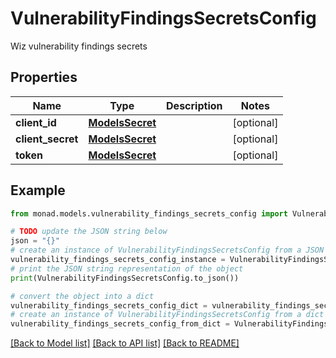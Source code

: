 # VulnerabilityFindingsSecretsConfig

Wiz vulnerability findings secrets

## Properties

Name | Type | Description | Notes
------------ | ------------- | ------------- | -------------
**client_id** | [**ModelsSecret**](ModelsSecret.md) |  | [optional] 
**client_secret** | [**ModelsSecret**](ModelsSecret.md) |  | [optional] 
**token** | [**ModelsSecret**](ModelsSecret.md) |  | [optional] 

## Example

```python
from monad.models.vulnerability_findings_secrets_config import VulnerabilityFindingsSecretsConfig

# TODO update the JSON string below
json = "{}"
# create an instance of VulnerabilityFindingsSecretsConfig from a JSON string
vulnerability_findings_secrets_config_instance = VulnerabilityFindingsSecretsConfig.from_json(json)
# print the JSON string representation of the object
print(VulnerabilityFindingsSecretsConfig.to_json())

# convert the object into a dict
vulnerability_findings_secrets_config_dict = vulnerability_findings_secrets_config_instance.to_dict()
# create an instance of VulnerabilityFindingsSecretsConfig from a dict
vulnerability_findings_secrets_config_from_dict = VulnerabilityFindingsSecretsConfig.from_dict(vulnerability_findings_secrets_config_dict)
```
[[Back to Model list]](../README.md#documentation-for-models) [[Back to API list]](../README.md#documentation-for-api-endpoints) [[Back to README]](../README.md)



